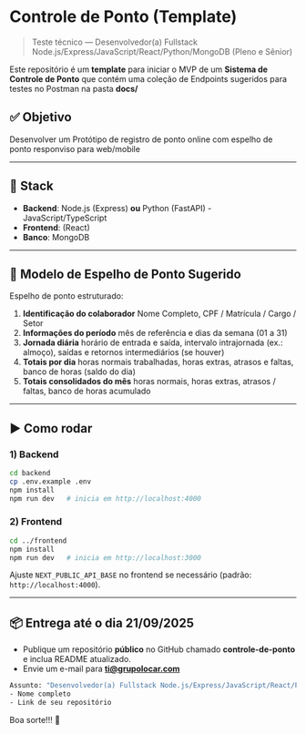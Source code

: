 # Controle de Ponto (Template)
> Teste técnico — Desenvolvedor(a) Fullstack Node.js/Express/JavaScript/React/Python/MongoDB (Pleno e Sênior)

Este repositório é um **template** para iniciar o MVP de um **Sistema de Controle de Ponto** que contém uma coleção de Endpoints sugeridos para testes no Postman na pasta **docs/**

## ✅ Objetivo
Desenvolver um Protótipo de registro de ponto online com espelho de ponto responviso para web/mobile

---

## 🧱 Stack
- **Backend**: Node.js (Express) **ou** Python (FastAPI) - JavaScript/TypeScript
- **Frontend**: (React)
- **Banco**: MongoDB

---

## 📑 Modelo de Espelho de Ponto Sugerido
Espelho de ponto estruturado: 
1. **Identificação do colaborador** Nome Completo, CPF / Matrícula / Cargo / Setor 
2. **Informações do período** mês de referência e dias da semana (01 a 31)
3. **Jornada diária** horário de entrada e saída, intervalo intrajornada (ex.: almoço), saídas e retornos intermediários (se houver) 
4. **Totais por dia** horas normais trabalhadas, horas extras, atrasos e faltas, banco de horas (saldo do dia) 
5. **Totais consolidados do mês** horas normais, horas extras, atrasos / faltas, banco de horas acumulado 

---

## ▶️ Como rodar
### 1) Backend
```bash
cd backend
cp .env.example .env
npm install
npm run dev   # inicia em http://localhost:4000
```

### 2) Frontend
```bash
cd ../frontend
npm install
npm run dev   # inicia em http://localhost:3000
```

Ajuste `NEXT_PUBLIC_API_BASE` no frontend se necessário (padrão: `http://localhost:4000`).

---

## 📦 Entrega até o dia 21/09/2025
- Publique um repositório **público** no GitHub chamado **controle-de-ponto** e inclua README atualizado.
- Envie um e-mail para **ti@grupolocar.com**
```bash
Assunto: "Desenvolvedor(a) Fullstack Node.js/Express/JavaScript/React/Python/MongoDB (Pleno e Sênior)"
- Nome completo
- Link de seu repositório
```


Boa sorte!!! 🚀
